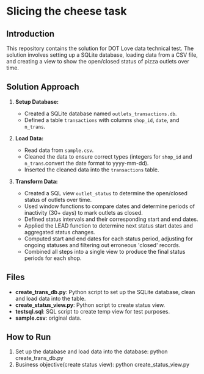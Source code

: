 # Slicing the cheese task

## Introduction

This repository contains the solution for DOT Love data technical test. The solution involves setting up a SQLite database, loading data from a CSV file, and creating a view to show the open/closed status of pizza outlets over time.

## Solution Approach

1. **Setup Database:**
   - Created a SQLite database named `outlets_transactions.db`.
   - Defined a table `transactions` with columns `shop_id`, `date`, and `n_trans`.

2. **Load Data:**
   - Read data from `sample.csv`.
   - Cleaned the data to ensure correct types (integers for `shop_id` and `n_trans`.convert the date format to yyyy-mm-dd).
   - Inserted the cleaned data into the `transactions` table.

3. **Transform Data:**
   - Created a SQL view `outlet_status` to determine the open/closed status of outlets over time.
   - Used window functions to compare dates and determine periods of inactivity (30+ days) to mark outlets as closed.
   - Defined status intervals and their corresponding start and end dates.
   - Applied the LEAD function to determine next status start dates and aggregated status changes.
   - Computed start and end dates for each status period, adjusting for ongoing statuses and filtering out erroneous 'closed' records.
   - Combined all steps into a single view to produce the final status periods for each shop.

## Files

- **create_trans_db.py**: Python script to set up the SQLite database, clean and load data into the table.
- **create_status_view.py**: Python script to create status view.
- **testsql.sql**: SQL script to create temp view for test purposes.
- **sample.csv**: original data.

## How to Run

1. Set up the database and load data into the database:
   python create_trans_db.py
2. Business objective(create status view):
   python create_status_view.py